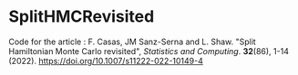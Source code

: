 # SplitHMCRevisited

Code for the article : F. Casas, JM Sanz-Serna and L. Shaw. "Split Hamiltonian Monte Carlo revisited", <em>Statistics and Computing</em>. <b>32</b>(86), 1-14 (2022). https://doi.org/10.1007/s11222-022-10149-4
